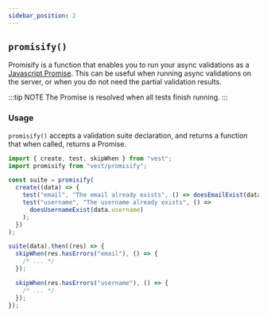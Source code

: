 ```yaml
---
sidebar_position: 2
---
```


## `promisify()`

Promisify is a function that enables you to run your async validations as a [Javascript Promise](https://developer.mozilla.org/en-US/docs/Web/JavaScript/Reference/Global_Objects/Promise).
This can be useful when running async validations on the server, or when you do not need the partial validation results.

:::tip NOTE
The Promise is resolved when all tests finish running.
:::

### Usage

`promisify()` accepts a validation suite declaration, and returns a function that when called, returns a Promise.

```js
import { create, test, skipWhen } from "vest";
import promisify from "vest/promisify";

const suite = promisify(
  create((data) => {
    test("email", "The email already exists", () => doesEmailExist(data.email));
    test("username", "The username already exists", () =>
      doesUsernameExist(data.username)
    );
  })
);

suite(data).then((res) => {
  skipWhen(res.hasErrors("email"), () => {
    /* ... */
  });

  skipWhen(res.hasErrors("username"), () => {
    /* ... */
  });
});
```
